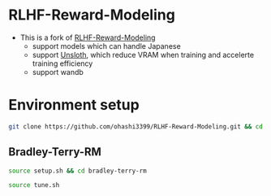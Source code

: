 # RLHF-Reward-Modeling

- This is a fork of [RLHF-Reward-Modeling](https://github.com/RLHFlow/RLHF-Reward-Modeling)
  - support models which can handle Japanese
  - support [Unsloth](https://github.com/unslothai/unsloth), which reduce VRAM when training and accelerte training efficiency
  - support wandb

# Environment setup

```sh
git clone https://github.com/ohashi3399/RLHF-Reward-Modeling.git && cd RLHF-Reward-Modeling
```

## Bradley-Terry-RM

```sh
source setup.sh && cd bradley-terry-rm
```

```sh
source tune.sh
```
